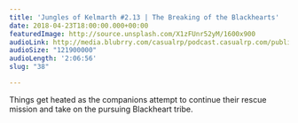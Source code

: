 ```yaml
---
title: 'Jungles of Kelmarth #2.13 | The Breaking of the Blackhearts'
date: 2018-04-23T18:00:00.000+00:00
featuredImage: http://source.unsplash.com/X1zFUnr52yM/1600x900
audioLink: http://media.blubrry.com/casualrp/podcast.casualrp.com/public/Chapter%202%20Ep.%2013%20_%20The%20Breaking%20of%20the%20Blackhearts.mp3
audioSize: "121900000"
audioLength: '2:06:56'
slug: "38"

---
```

Things get heated as the companions attempt to continue their rescue mission and take on the pursuing Blackheart tribe.